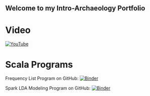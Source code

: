 ## Welcome to my Intro-Archaeology Portfolio ##


# Video #
[![YouTube](https://cdn.pixabay.com/photo/2016/06/29/16/53/click-here-button-1487274_960_720.png)](https://www.youtube.com/watch?v=dQw4w9WgXcQ)

# Scala Programs #

Frequency List Program on GitHub:
[![Binder](https://mybinder.org/badge_logo.svg)](https://nbviewer.jupyter.org/github/henrycavanaugh/portfolio/blob/master/AuthorityFrequencyListed.ipynb)

Spark LDA Modeling Program on GitHub:
[![Binder](https://mybinder.org/badge_logo.svg)](https://nbviewer.jupyter.org/github/henrycavanaugh/portfolio/blob/master/Spark%20Modeling%20%2820-topic%29.ipynb)
